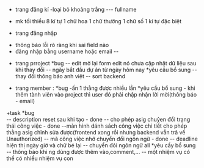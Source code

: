 + trang đăng kí
-loại bỏ khoảng trắng --- fullname 
- mk tối thiểu 8 kí tự 1 chữ hoa 1 chữ thường 1 chữ số 1 kí tự đặc biệt

+ trang đăng nhập
- thông báo lỗi rõ ràng khi sai field nào
- đăng nhập bằng username hoặc email 
-- 

+ trang prroject
  *bug
      -- edit mở lại form edit nó  chưa cập nhật dữ liệu sau khi thay đổi
      -- ngày bắt đầu dự án từ ngày hôm nay
  *yêu cầu bổ sung
      -- thay đổi thông báo anh việt
      -- sort backend

+ trang member : 
    *bug
       -ấn 1 thằng được nhiều lần
    *yêu cầu bổ sung
       - khi thêm tành viên vào project thì user đó phải chập nhận lời mời(thông báo - email)
       
+task
    *bug    
       -- description reset sau khi tạo - done
       -- cho phép asig chuỷen đổi trạng thái công việc - done
       --màn hình dánh sách công việc chi tiết cho phép thằng asig chỉnh sửa được(frontend xong rồi nhưng backend vẫn trả về Unauthorized)
       -- mã công việc nhớ chuyển đổi ngôn ngữ - done
       -- deadline hiện thị ngày giờ và chữ bé lại
       -- chuyển đỏi ngôn ngữ all
    *yêu cầy bổ sung
       -- thông báo khi ng dùng được thêm vào,comment,...
       -- một nhiệm vụ có thể có nhiều nhiệm vụ con
